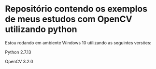 # Repositório contendo os exemplos de meus estudos com OpenCV utilizando python

Estou rodando em ambiente Windows 10 utilizando as seguintes versões:

Python 2.7.13

OpenCV 3.2.0